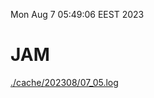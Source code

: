 Mon Aug  7 05:49:06 EEST 2023
# JAM
<a href='./cache/202308/07_05.log'>./cache/202308/07_05.log</a>
